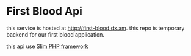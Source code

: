 # First Blood Api

this service is hosted at http://first-blood.dx.am. this repo is temporary backend for our first blood application.

this api use [Slim PHP framework](https://www.slimframework.com/)
